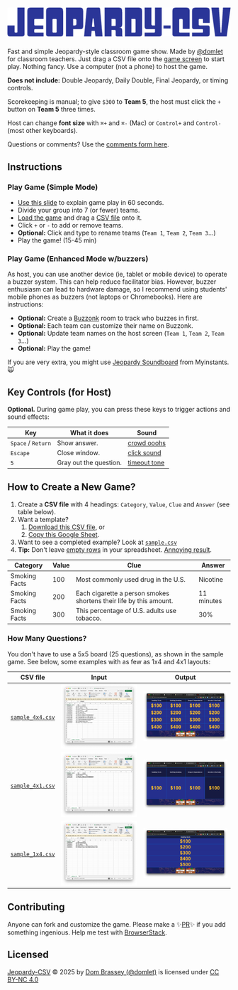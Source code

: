 # ![Jeopardy-CSV](/images/jeopardy-csv-logo-blu.png)

Fast and simple Jeopardy-style classroom game show. Made by [@domlet](https://domlet.github.io/) for classroom teachers. Just drag a CSV file onto the [game screen](indexhtml) to start play. Nothing fancy. Use a computer (not a phone) to host the game.

**Does not include:** Double Jeopardy, Daily Double, Final Jeopardy, or timing controls.

Scorekeeping is manual; to give `$300` to **Team 5**, the host must click the `+` button on **Team 5** three times.

Host can change **font size** with `⌘+` and `⌘-` (Mac) or `Control+` and `Control-` (most other keyboards).

Questions or comments? Use the [comments form here](https://domlet.github.io/).

## Instructions

### Play Game (Simple Mode)

- [Use this slide](https://docs.google.com/presentation/d/19xjwrqt-tvVk85XkU_7MRocQ3fE2uTknxe36J5nAPg8/edit?slide=id.g372bb133f6c_0_1418#slide=id.g372bb133f6c_0_1418) to explain game play in 60 seconds.
- Divide your group into 7 (or fewer) teams.
- [Load the game](https://domlet.github.io/jeopardy-csv) and drag a [CSV file](sample.csv) onto it.
- Click `+` or `-` to add or remove teams.
- **Optional:** Click and type to rename teams (`Team 1`, `Team 2`, `Team 3`...)
- Play the game! (15-45 min)

### Play Game (Enhanced Mode w/buzzers)

As host, you can use another device (ie, tablet or mobile device) to operate a buzzer system. This can help reduce facilitator bias. However, buzzer enthusiasm can lead to hardware damage, so I recommend using students' mobile phones as buzzers (not laptops or Chromebooks). Here are instructions:

- **Optional:** Create a [Buzzonk](https://buzzonk.com/) room to track who buzzes in first.
- **Optional:** Each team can customize their name on Buzzonk.
- **Optional:** Update team names on the host screen (`Team 1`, `Team 2`, `Team 3`...)
- **Optional:** Play the game!

If you are very extra, you might use [Jeopardy Soundboard](https://www.myinstants.com/en/search/?name=jeopardy) from Myinstants. 🙀

## Key Controls (for Host)

**Optional.** During game play, you can press these keys to trigger actions and sound effects:

| Key                | What it does           | Sound                                                                           |
| ------------------ | ---------------------- | ------------------------------------------------------------------------------- |
| `Space` / `Return` | Show answer.           | [crowd ooohs](sounds/264499__noah0189__crowd-ooohs-and-ahhhs-in-excitement.mp3) |
| `Escape`           | Close window.          | [click sound](sounds/273833__alienxxx__micro_clicks_001.wav)                    |
| `5`                | Gray out the question. | [timeout tone](sounds/timeout.mp3)                                              |

## How to Create a New Game?

1. Create a **CSV file** with 4 headings: `Category`, `Value`, `Clue` and `Answer` (see table below).
1. Want a template?
   1. [Download this CSV file](samples/jeopardy-template.csv), or
   1. [Copy this Google Sheet](https://docs.google.com/spreadsheets/d/1j9DGfF-acmh0VqTxSSx45rUhMezAvhnixP8vkoHiIzg/edit?gid=0#gid=0).
1. Want to see a completed example? Look at [`sample.csv`](sample.csv)
1. **Tip:** Don't leave [empty rows](samples/sample_empty_rows_input.png) in your spreadsheet. [Annoying result](samples/sample_empty_rows_output.png).

| Category      | Value | Clue                                                               | Answer     |
| ------------- | ----- | ------------------------------------------------------------------ | ---------- |
| Smoking Facts | 100   | Most commonly used drug in the U.S.                                | Nicotine   |
| Smoking Facts | 200   | Each cigarette a person smokes shortens their life by this amount. | 11 minutes |
| Smoking Facts | 300   | This percentage of U.S. adults use tobacco.                        | 30%        |

### How Many Questions?

You don't have to use a 5x5 board (25 questions), as shown in the sample game. See below, some examples with as few as 1x4 and 4x1 layouts:

| CSV file                                   | Input                                | Output                                |
| ------------------------------------------ | ------------------------------------ | ------------------------------------- |
| [`sample_4x4.csv`](samples/sample_4x4.csv) | ![alt](samples/sample_4x4_input.png) | ![alt](samples/sample_4x4_output.png) |
| [`sample_4x1.csv`](samples/sample_4x1.csv) | ![alt](samples/sample_4x1_input.png) | ![alt](samples/sample_4x1_output.png) |
| [`sample_1x4.csv`](samples/sample_1x4.csv) | ![alt](samples/sample_1x4_input.png) | ![alt](samples/sample_1x4_output.png) |

## Contributing

Anyone can fork and customize the game. Please make a ✨[PR](https://en.wikipedia.org/wiki/Distributed_version_control#Pull_requests)✨ if you add something ingenious. Help me test with [BrowserStack](https://www.browserstack.com/).

## Licensed

<a href="https://github.com/domlet/jeopardy-csv">Jeopardy-CSV</a> © 2025 by <a href="https://domlet.github.io/about">Dom Brassey (@domlet)</a> is licensed under <a href="https://creativecommons.org/licenses/by-nc/4.0/">CC BY-NC 4.0</a> <img src="https://mirrors.creativecommons.org/presskit/icons/cc.svg" alt="" style="max-width: 1em;max-height:1em;margin-left: .2em;"><img src="https://mirrors.creativecommons.org/presskit/icons/by.svg" alt="" style="max-width: 1em;max-height:1em;margin-left: .2em;"><img src="https://mirrors.creativecommons.org/presskit/icons/nc.svg" alt="" style="max-width: 1em;max-height:1em;margin-left: .2em;">
